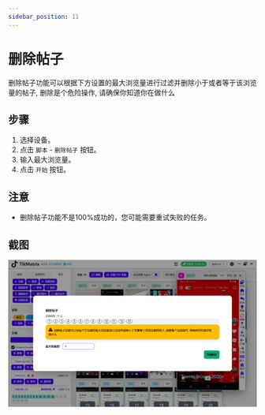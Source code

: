 ```yaml
---
sidebar_position: 11
---
```


# 删除帖子

删除帖子功能可以根据下方设置的最大浏览量进行过滤并删除小于或者等于该浏览量的帖子, 删除是个危险操作, 请确保你知道你在做什么

## 步骤

1. 选择设备。
2. 点击 `脚本` - `删除帖子` 按钮。
3. 输入最大浏览量。
4. 点击 `开始` 按钮。

## 注意

* 删除帖子功能不是100%成功的，您可能需要重试失败的任务。

## 截图

![删除帖子](../img/delete-post.png)
